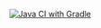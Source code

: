 [![Java CI with Gradle](https://github.com/GilgameshXD/AT-2.1/actions/workflows/gradle.yml/badge.svg)](https://github.com/GilgameshXD/AT-2.1/actions/workflows/gradle.yml)
